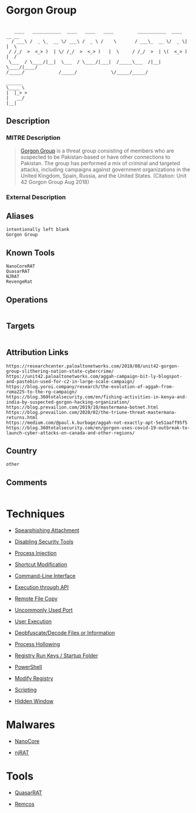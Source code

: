 
# Gorgon Group

```
                                                                           
   ____   ___________  ____   ____   ____         ___________  ____  __ __ 
  / ___\ /  _ \_  __ \/ ___\ /  _ \ /    \       / ___\_  __ \/  _ \|  |  \
 / /_/  >  <_> )  | \/ /_/  >  <_> )   |  \     / /_/  >  | \(  <_> )  |  /
 \___  / \____/|__|  \___  / \____/|___|  /_____\___  /|__|   \____/|____/ 
/_____/             /_____/             \/_____/_____/                     
        
______  
\____ \ 
|  |_> >
|   __/ 
|__|    

```

## Description

### MITRE Description

> [Gorgon Group](https://attack.mitre.org/groups/G0078) is a threat group consisting of members who are suspected to be Pakistan-based or have other connections to Pakistan. The group has performed a mix of criminal and targeted attacks, including campaigns against government organizations in the United Kingdom, Spain, Russia, and the United States. (Citation: Unit 42 Gorgon Group Aug 2018)

### External Description

> 

## Aliases

```
intentionally left blank
Gorgon Group
```

## Known Tools

```
NanoCoreRAT
QuasarRAT
NJRAT
RevengeRat
```

## Operations

```

```

## Targets

```

```

## Attribution Links

```
https://researchcenter.paloaltonetworks.com/2018/08/unit42-gorgon-group-slithering-nation-state-cybercrime/
https://unit42.paloaltonetworks.com/aggah-campaign-bit-ly-blogspot-and-pastebin-used-for-c2-in-large-scale-campaign/
https://blog.yoroi.company/research/the-evolution-of-aggah-from-roma225-to-the-rg-campaign/
https://blog.360totalsecurity.com/en/fishing-activities-in-kenya-and-india-by-suspected-gorgon-hacking-organization/
https://blog.prevailion.com/2019/10/mastermana-botnet.html
https://blog.prevailion.com/2020/02/the-triune-threat-mastermana-returns.html
https://medium.com/@paul.k.burbage/aggah-not-exactly-apt-5e51aaff95f5
https://blog.360totalsecurity.com/en/gorgon-uses-covid-19-outbreak-to-launch-cyber-attacks-on-canada-and-other-regions/
```

## Country

```
other
```

## Comments

```

```

# Techniques


* [Spearphishing Attachment](../techniques/Spearphishing-Attachment.md)

* [Disabling Security Tools](../techniques/Disabling-Security-Tools.md)
    
* [Process Injection](../techniques/Process-Injection.md)
    
* [Shortcut Modification](../techniques/Shortcut-Modification.md)
    
* [Command-Line Interface](../techniques/Command-Line-Interface.md)
    
* [Execution through API](../techniques/Execution-through-API.md)
    
* [Remote File Copy](../techniques/Remote-File-Copy.md)
    
* [Uncommonly Used Port](../techniques/Uncommonly-Used-Port.md)
    
* [User Execution](../techniques/User-Execution.md)
    
* [Deobfuscate/Decode Files or Information](../techniques/Deobfuscate-Decode-Files-or-Information.md)
    
* [Process Hollowing](../techniques/Process-Hollowing.md)
    
* [Registry Run Keys / Startup Folder](../techniques/Registry-Run-Keys---Startup-Folder.md)
    
* [PowerShell](../techniques/PowerShell.md)
    
* [Modify Registry](../techniques/Modify-Registry.md)
    
* [Scripting](../techniques/Scripting.md)
    
* [Hidden Window](../techniques/Hidden-Window.md)
    

# Malwares


* [NanoCore](../malwares/NanoCore.md)

* [njRAT](../malwares/njRAT.md)
    

# Tools


* [QuasarRAT](../tools/QuasarRAT.md)

* [Remcos](../tools/Remcos.md)
    
